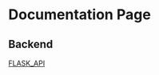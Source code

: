 # Documentation Page

## Backend

[FLASK_API](https://github.com/cs130-w22/Group-B6/blob/documentation/documentation/flask_api.html)
